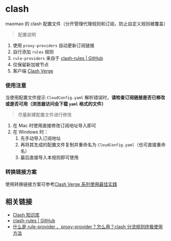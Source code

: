 # clash

maomao 的 clash 配置文件（分开管理代理规则和订阅，防止自定义规则被覆盖）

> 配置说明

1. 使用 `proxy-providers` 自动更新订阅链接
2. 自行添加 `rules` 规则
3. `rule-providers` 来自于 [clash-rules | GitHub](https://github.com/Loyalsoldier/clash-rules)
4. 仅保留新加坡节点
5. 客户端 [Clash Verge](https://github.com/clash-verge-rev/clash-verge-rev)

### 使用注意

当使用配置文件提示 `CloudConfig.yaml` 解析错误时，**请检查订阅链接是否已修改或是否可用（浏览器访问会下载 `yaml` 格式的文件）**

> 尽量新建配置文件进行修改

1. 在 Mac 时使用直接修改订阅地址导入即可
2. 在 Windows 时：
   1. 先手动导入订阅地址
   2. 再将其生成的配置文件复制并重命名为 `CloudConfig.yaml`（也可直接重命名）
   3. 最后直接导入本规则即可使用

### 转换链接方案

使用转换链接方案可参考[Clash Verge 系列使用最佳实践](https://lainbo.com/article/clash-config)

## 相关链接

- [Clash 知识库](https://clash.wiki/)
- [clash-rules | GitHub](https://github.com/Loyalsoldier/clash-rules)
- [什么是 rule-provider 、proxy-provider？怎么用？clash 分流规则终极使用方法](https://jamesdaily.life/rule-proxy-provider)
